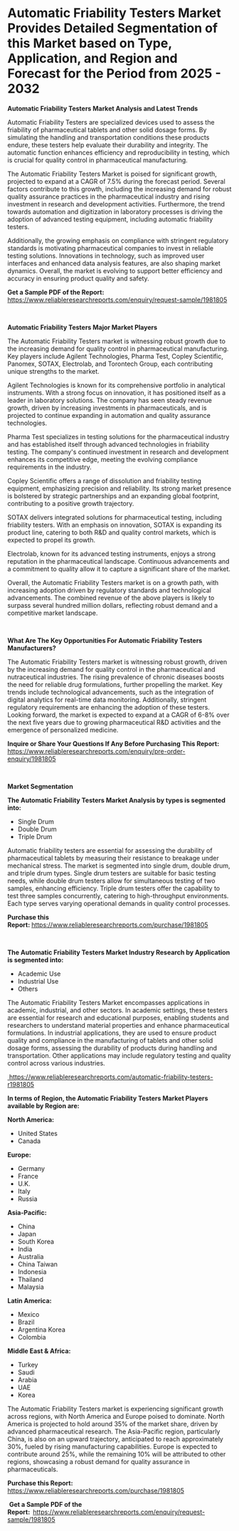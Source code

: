 <p><h1>Automatic Friability Testers Market Provides Detailed Segmentation of this Market based on Type, Application, and Region and Forecast for the Period from 2025 - 2032</h1></p><p><strong>Automatic Friability Testers Market Analysis and Latest Trends</strong></p>
<p><p>Automatic Friability Testers are specialized devices used to assess the friability of pharmaceutical tablets and other solid dosage forms. By simulating the handling and transportation conditions these products endure, these testers help evaluate their durability and integrity. The automatic function enhances efficiency and reproducibility in testing, which is crucial for quality control in pharmaceutical manufacturing.</p><p>The Automatic Friability Testers Market is poised for significant growth, projected to expand at a CAGR of 7.5% during the forecast period. Several factors contribute to this growth, including the increasing demand for robust quality assurance practices in the pharmaceutical industry and rising investment in research and development activities. Furthermore, the trend towards automation and digitization in laboratory processes is driving the adoption of advanced testing equipment, including automatic friability testers.</p><p>Additionally, the growing emphasis on compliance with stringent regulatory standards is motivating pharmaceutical companies to invest in reliable testing solutions. Innovations in technology, such as improved user interfaces and enhanced data analysis features, are also shaping market dynamics. Overall, the market is evolving to support better efficiency and accuracy in ensuring product quality and safety.</p></p>
<p><strong>Get a Sample PDF of the Report:&nbsp;</strong> <a href="https://www.reliableresearchreports.com/enquiry/request-sample/1981805?utm_campaign=9&utm_medium=2&utm_source=Github&utm_content=ia&utm_term=16042025&utm_id=automatic-friability-testers">https://www.reliableresearchreports.com/enquiry/request-sample/1981805</a></p>
<p>&nbsp;</p>
<p><strong>Automatic Friability Testers Major Market Players</strong></p>
<p><p>The Automatic Friability Testers market is witnessing robust growth due to the increasing demand for quality control in pharmaceutical manufacturing. Key players include Agilent Technologies, Pharma Test, Copley Scientific, Panomex, SOTAX, Electrolab, and Torontech Group, each contributing unique strengths to the market.</p><p>Agilent Technologies is known for its comprehensive portfolio in analytical instruments. With a strong focus on innovation, it has positioned itself as a leader in laboratory solutions. The company has seen steady revenue growth, driven by increasing investments in pharmaceuticals, and is projected to continue expanding in automation and quality assurance technologies.</p><p>Pharma Test specializes in testing solutions for the pharmaceutical industry and has established itself through advanced technologies in friability testing. The company's continued investment in research and development enhances its competitive edge, meeting the evolving compliance requirements in the industry.</p><p>Copley Scientific offers a range of dissolution and friability testing equipment, emphasizing precision and reliability. Its strong market presence is bolstered by strategic partnerships and an expanding global footprint, contributing to a positive growth trajectory.</p><p>SOTAX delivers integrated solutions for pharmaceutical testing, including friability testers. With an emphasis on innovation, SOTAX is expanding its product line, catering to both R&D and quality control markets, which is expected to propel its growth.</p><p>Electrolab, known for its advanced testing instruments, enjoys a strong reputation in the pharmaceutical landscape. Continuous advancements and a commitment to quality allow it to capture a significant share of the market.</p><p>Overall, the Automatic Friability Testers market is on a growth path, with increasing adoption driven by regulatory standards and technological advancements. The combined revenue of the above players is likely to surpass several hundred million dollars, reflecting robust demand and a competitive market landscape.</p></p>
<p>&nbsp;</p>
<p><strong>What Are The Key Opportunities For Automatic Friability Testers Manufacturers?</strong></p>
<p><p>The Automatic Friability Testers market is witnessing robust growth, driven by the increasing demand for quality control in the pharmaceutical and nutraceutical industries. The rising prevalence of chronic diseases boosts the need for reliable drug formulations, further propelling the market. Key trends include technological advancements, such as the integration of digital analytics for real-time data monitoring. Additionally, stringent regulatory requirements are enhancing the adoption of these testers. Looking forward, the market is expected to expand at a CAGR of 6-8% over the next five years due to growing pharmaceutical R&D activities and the emergence of personalized medicine.</p></p>
<p><strong>Inquire or Share Your Questions If Any Before Purchasing This Report:</strong> <a href="https://www.reliableresearchreports.com/enquiry/pre-order-enquiry/1981805?utm_campaign=9&utm_medium=2&utm_source=Github&utm_content=ia&utm_term=16042025&utm_id=automatic-friability-testers">https://www.reliableresearchreports.com/enquiry/pre-order-enquiry/1981805</a></p>
<p>&nbsp;</p>
<p><strong>Market Segmentation</strong></p>
<p><strong>The Automatic Friability Testers Market Analysis by types is segmented into:</strong></p>
<p><ul><li>Single Drum</li><li>Double Drum</li><li>Triple Drum</li></ul></p>
<p><p>Automatic friability testers are essential for assessing the durability of pharmaceutical tablets by measuring their resistance to breakage under mechanical stress. The market is segmented into single drum, double drum, and triple drum types. Single drum testers are suitable for basic testing needs, while double drum testers allow for simultaneous testing of two samples, enhancing efficiency. Triple drum testers offer the capability to test three samples concurrently, catering to high-throughput environments. Each type serves varying operational demands in quality control processes.</p></p>
<p><strong>Purchase this Report:&nbsp;</strong><a href="https://www.reliableresearchreports.com/purchase/1981805?utm_campaign=9&utm_medium=2&utm_source=Github&utm_content=ia&utm_term=16042025&utm_id=automatic-friability-testers">https://www.reliableresearchreports.com/purchase/1981805</a></p>
<p>&nbsp;</p>
<p><strong>The Automatic Friability Testers Market Industry Research by Application is segmented into:</strong></p>
<p><ul><li>Academic Use</li><li>Industrial Use</li><li>Others</li></ul></p>
<p><p>The Automatic Friability Testers Market encompasses applications in academic, industrial, and other sectors. In academic settings, these testers are essential for research and educational purposes, enabling students and researchers to understand material properties and enhance pharmaceutical formulations. In industrial applications, they are used to ensure product quality and compliance in the manufacturing of tablets and other solid dosage forms, assessing the durability of products during handling and transportation. Other applications may include regulatory testing and quality control across various industries.</p></p>
<p><a href="https://www.reliableresearchreports.com/automatic-friability-testers-r1981805?utm_campaign=9&utm_medium=2&utm_source=Github&utm_content=ia&utm_term=16042025&utm_id=automatic-friability-testers">&nbsp;https://www.reliableresearchreports.com/automatic-friability-testers-r1981805</a></p>
<p><strong>In terms of Region, the Automatic Friability Testers Market Players available by Region are:</strong></p>
<p>
    <p> <strong> North America: </strong>
        <ul>
            <li>United States</li>
            <li>Canada</li>
        </ul>
        </p> 
    <p> <strong> Europe: </strong>
        <ul>
            <li>Germany</li>
            <li>France</li>
            <li>U.K.</li>
            <li>Italy</li>
            <li>Russia</li>
        </ul>
        </p> 
    <p> <strong> Asia-Pacific: </strong>
        <ul>
            <li>China</li>
            <li>Japan</li>
            <li>South Korea</li>
            <li>India</li>
            <li>Australia</li>
            <li>China Taiwan</li>
            <li>Indonesia</li>
            <li>Thailand</li>
            <li>Malaysia</li>
        </ul>
        </p> 
    <p> <strong> Latin America: </strong>
        <ul>
            <li>Mexico</li>
            <li>Brazil</li>
            <li>Argentina Korea</li>
            <li>Colombia</li>
        </ul>
        </p> 
    <p> <strong> Middle East & Africa: </strong>
        <ul>
            <li>Turkey</li>
            <li>Saudi</li>
            <li>Arabia</li>
            <li>UAE</li>
            <li>Korea</li>
        </ul>
    </p>
    </p>
<p><p>The Automatic Friability Testers market is experiencing significant growth across regions, with North America and Europe poised to dominate. North America is projected to hold around 35% of the market share, driven by advanced pharmaceutical research. The Asia-Pacific region, particularly China, is also on an upward trajectory, anticipated to reach approximately 30%, fueled by rising manufacturing capabilities. Europe is expected to contribute around 25%, while the remaining 10% will be attributed to other regions, showcasing a robust demand for quality assurance in pharmaceuticals.</p></p>
<p><strong>Purchase this Report: </strong><a href="https://www.reliableresearchreports.com/purchase/1981805?utm_campaign=9&utm_medium=2&utm_source=Github&utm_content=ia&utm_term=16042025&utm_id=automatic-friability-testers">https://www.reliableresearchreports.com/purchase/1981805</a></p>
<p>&nbsp;<strong>Get a Sample PDF of the Report:&nbsp;&nbsp;</strong><a href="https://www.reliableresearchreports.com/enquiry/request-sample/1981805?utm_campaign=9&utm_medium=2&utm_source=Github&utm_content=ia&utm_term=16042025&utm_id=automatic-friability-testers">https://www.reliableresearchreports.com/enquiry/request-sample/1981805</a></p>
<p><strong></strong></p>
<p><p></p><p></p><p></p></p>
